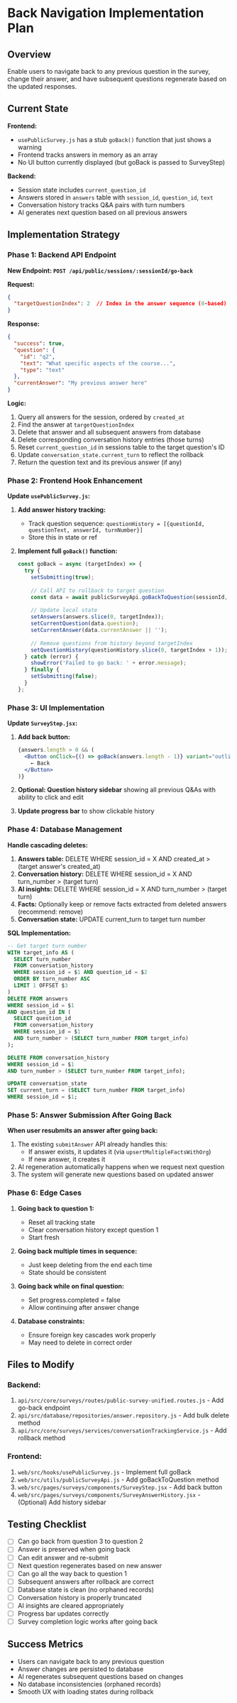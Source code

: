 # Back Navigation Implementation Plan

## Overview

Enable users to navigate back to any previous question in the survey, change their answer, and have subsequent questions regenerate based on the updated responses.

## Current State

**Frontend:**
- `usePublicSurvey.js` has a stub `goBack()` function that just shows a warning
- Frontend tracks answers in memory as an array
- No UI button currently displayed (but goBack is passed to SurveyStep)

**Backend:**
- Session state includes `current_question_id` 
- Answers stored in `answers` table with `session_id`, `question_id`, `text`
- Conversation history tracks Q&A pairs with turn numbers
- AI generates next question based on all previous answers

## Implementation Strategy

### Phase 1: Backend API Endpoint

**New Endpoint: `POST /api/public/sessions/:sessionId/go-back`**

**Request:**
```json
{
  "targetQuestionIndex": 2  // Index in the answer sequence (0-based)
}
```

**Response:**
```json
{
  "success": true,
  "question": {
    "id": "q2",
    "text": "What specific aspects of the course...",
    "type": "text"
  },
  "currentAnswer": "My previous answer here"
}
```

**Logic:**
1. Query all answers for the session, ordered by `created_at`
2. Find the answer at `targetQuestionIndex`
3. Delete that answer and all subsequent answers from database
4. Delete corresponding conversation history entries (those turns)
5. Reset `current_question_id` in sessions table to the target question's ID
6. Update `conversation_state.current_turn` to reflect the rollback
7. Return the question text and its previous answer (if any)

### Phase 2: Frontend Hook Enhancement

**Update `usePublicSurvey.js`:**

1. **Add answer history tracking:**
   - Track question sequence: `questionHistory = [{questionId, questionText, answerId, turnNumber}]`
   - Store this in state or ref

2. **Implement full `goBack()` function:**
   ```javascript
   const goBack = async (targetIndex) => {
     try {
       setSubmitting(true);
       
       // Call API to rollback to target question
       const data = await publicSurveyApi.goBackToQuestion(sessionId, targetIndex);
       
       // Update local state
       setAnswers(answers.slice(0, targetIndex));
       setCurrentQuestion(data.question);
       setCurrentAnswer(data.currentAnswer || '');
       
       // Remove questions from history beyond targetIndex
       setQuestionHistory(questionHistory.slice(0, targetIndex + 1));
     } catch (error) {
       showError('Failed to go back: ' + error.message);
     } finally {
       setSubmitting(false);
     }
   };
   ```

### Phase 3: UI Implementation

**Update `SurveyStep.jsx`:**

1. **Add back button:**
   ```jsx
   {answers.length > 0 && (
     <Button onClick={() => goBack(answers.length - 1)} variant="outline">
       ← Back
     </Button>
   )}
   ```

2. **Optional: Question history sidebar** showing all previous Q&As with ability to click and edit

3. **Update progress bar** to show clickable history

### Phase 4: Database Management

**Handle cascading deletes:**

1. **Answers table:** DELETE WHERE session_id = X AND created_at > (target answer's created_at)
2. **Conversation history:** DELETE WHERE session_id = X AND turn_number > (target turn)
3. **AI insights:** DELETE WHERE session_id = X AND turn_number > (target turn)
4. **Facts:** Optionally keep or remove facts extracted from deleted answers (recommend: remove)
5. **Conversation state:** UPDATE current_turn to target turn number

**SQL Implementation:**
```sql
-- Get target turn number
WITH target_info AS (
  SELECT turn_number 
  FROM conversation_history 
  WHERE session_id = $1 AND question_id = $2
  ORDER BY turn_number ASC 
  LIMIT 1 OFFSET $3
)
DELETE FROM answers 
WHERE session_id = $1 
AND question_id IN (
  SELECT question_id 
  FROM conversation_history 
  WHERE session_id = $1 
  AND turn_number > (SELECT turn_number FROM target_info)
);

DELETE FROM conversation_history 
WHERE session_id = $1 
AND turn_number > (SELECT turn_number FROM target_info);

UPDATE conversation_state 
SET current_turn = (SELECT turn_number FROM target_info)
WHERE session_id = $1;
```

### Phase 5: Answer Submission After Going Back

**When user resubmits an answer after going back:**

1. The existing `submitAnswer` API already handles this:
   - If answer exists, it updates it (via `upsertMultipleFactsWithOrg`)
   - If new answer, it creates it
2. AI regeneration automatically happens when we request next question
3. The system will generate new questions based on updated answer

### Phase 6: Edge Cases

1. **Going back to question 1:** 
   - Reset all tracking state
   - Clear conversation history except question 1
   - Start fresh

2. **Going back multiple times in sequence:**
   - Just keep deleting from the end each time
   - State should be consistent

3. **Going back while on final question:**
   - Set progress.completed = false
   - Allow continuing after answer change

4. **Database constraints:**
   - Ensure foreign key cascades work properly
   - May need to delete in correct order

## Files to Modify

### Backend:
1. `api/src/core/surveys/routes/public-survey-unified.routes.js` - Add go-back endpoint
2. `api/src/database/repositories/answer.repository.js` - Add bulk delete method
3. `api/src/core/surveys/services/conversationTrackingService.js` - Add rollback method

### Frontend:
1. `web/src/hooks/usePublicSurvey.js` - Implement full goBack
2. `web/src/utils/publicSurveyApi.js` - Add goBackToQuestion method
3. `web/src/pages/surveys/components/SurveyStep.jsx` - Add back button
4. `web/src/pages/surveys/components/SurveyAnswerHistory.jsx` - (Optional) Add history sidebar

## Testing Checklist

- [ ] Can go back from question 3 to question 2
- [ ] Answer is preserved when going back
- [ ] Can edit answer and re-submit
- [ ] Next question regenerates based on new answer
- [ ] Can go all the way back to question 1
- [ ] Subsequent answers after rollback are correct
- [ ] Database state is clean (no orphaned records)
- [ ] Conversation history is properly truncated
- [ ] AI insights are cleared appropriately
- [ ] Progress bar updates correctly
- [ ] Survey completion logic works after going back

## Success Metrics

- Users can navigate back to any previous question
- Answer changes are persisted to database
- AI regenerates subsequent questions based on changes
- No database inconsistencies (orphaned records)
- Smooth UX with loading states during rollback
